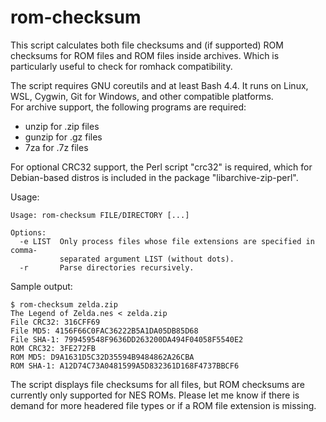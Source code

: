 # rom-checksum
This script calculates both file checksums and (if supported) ROM checksums for ROM files and ROM files inside archives. Which is particularly useful to check for romhack compatibility.

The script requires GNU coreutils and at least Bash 4.4. It runs on Linux, WSL, Cygwin, Git for Windows, and other compatible platforms.  
For archive support, the following programs are required:
- unzip for .zip files
- gunzip for .gz files
- 7za for .7z files

For optional CRC32 support, the Perl script "crc32" is required, which for Debian-based distros is included in the package "libarchive-zip-perl".

Usage:
```
Usage: rom-checksum FILE/DIRECTORY [...]

Options:
  -e LIST  Only process files whose file extensions are specified in comma-
           separated argument LIST (without dots).
  -r       Parse directories recursively.
```

Sample output:

```
$ rom-checksum zelda.zip
The Legend of Zelda.nes < zelda.zip
File CRC32: 316CFF69
File MD5: 4156F66C0FAC36222B5A1DA05DB85D68
File SHA-1: 799459548F9636DD263200DA494F04058F5540E2
ROM CRC32: 3FE272FB
ROM MD5: D9A1631D5C32D35594B9484862A26CBA
ROM SHA-1: A12D74C73A0481599A5D832361D168F4737BBCF6
```

The script displays file checksums for all files, but ROM checksums are currently only supported for NES ROMs. Please let me know if there is demand for more headered file types or if a ROM file extension is missing.
